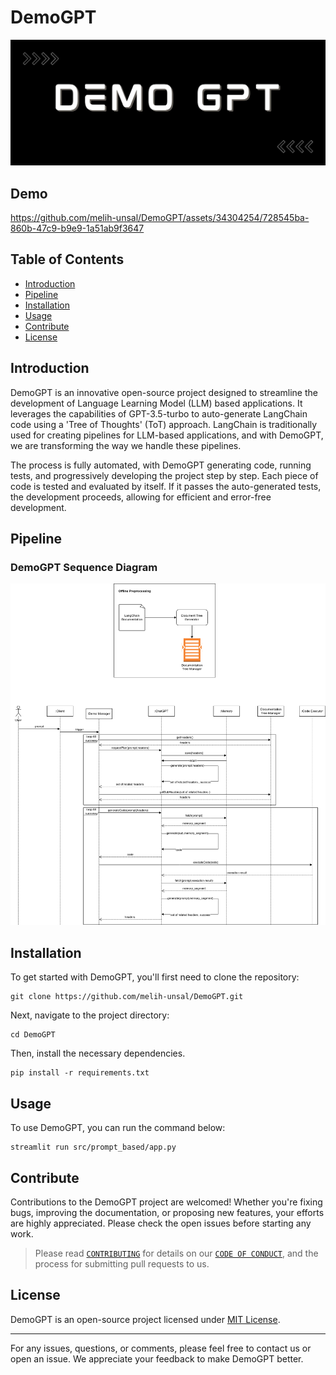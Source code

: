 # DemoGPT

![DemoGPT](DemoGPT_banner_new.jpeg)

## Demo

https://github.com/melih-unsal/DemoGPT/assets/34304254/728545ba-860b-47c9-b9e9-1a51ab9f3647

## Table of Contents

- [Introduction](#introduction)
- [Pipeline](#pipeline)
- [Installation](#installation)
- [Usage](#usage)
- [Contribute](#contribute)
- [License](#license)

## Introduction

DemoGPT is an innovative open-source project designed to streamline the development of Language Learning Model (LLM) based applications. It leverages the capabilities of GPT-3.5-turbo to auto-generate LangChain code using a 'Tree of Thoughts' (ToT) approach. LangChain is traditionally used for creating pipelines for LLM-based applications, and with DemoGPT, we are transforming the way we handle these pipelines. 

The process is fully automated, with DemoGPT generating code, running tests, and progressively developing the project step by step. Each piece of code is tested and evaluated by itself. If it passes the auto-generated tests, the development proceeds, allowing for efficient and error-free development.

## Pipeline
### DemoGPT Sequence Diagram
![DemoGPT Pipeline](pipeline.png?raw=true "DemoGPT Pipeline")

## Installation

To get started with DemoGPT, you'll first need to clone the repository:
```
git clone https://github.com/melih-unsal/DemoGPT.git
```

Next, navigate to the project directory:
```
cd DemoGPT
```

Then, install the necessary dependencies. 
```
pip install -r requirements.txt
```

## Usage

To use DemoGPT, you can run the command below:

```
streamlit run src/prompt_based/app.py
```

## Contribute

Contributions to the DemoGPT project are welcomed! Whether you're fixing bugs, improving the documentation, or proposing new features, your efforts are highly appreciated. Please check the open issues before starting any work.

> Please read [`CONTRIBUTING`](CONTRIBUTING.md) for details on our [`CODE OF CONDUCT`](CODE_OF_CONDUCT.md), and the process for submitting pull requests to us.

## License

DemoGPT is an open-source project licensed under [MIT License](LICENSE).

---

For any issues, questions, or comments, please feel free to contact us or open an issue. We appreciate your feedback to make DemoGPT better.
